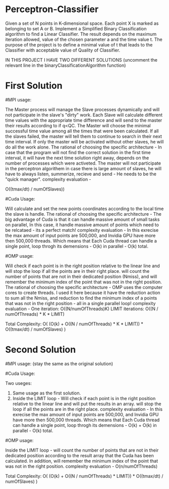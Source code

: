 # Perceptron-Classifier
Given a set of N points in K-dimensional space.
Each point X is marked as belonging to set A or B.
Implement a Simplified Binary Classification algorithm to find a Linear Classifier.
The result depends on the maximum iteration allowed, value of the chosen parameter a and the time value t.
The purpose of the project is to define a minimal value of t that leads to the Classifier with acceptable value of Quality of Classifier.

IN THIS PROJECT I HAVE TWO DIFFERENT SOLUTIONS (uncomment the relevant line in the binaryClassificationAlgorithm function)

# First Solution


#MPI usage:

The Master process will manage the Slave processes dynamically and will not participate in the slave's "dirty" work.
Each Slave will calculate different time values with the appropriate time difference and will send to the master their results according to if q<QC.
The Master will choose the minimal successful time value among all the times that were been calculated.
If all the slaves failed, the master will tell them to continue to search in their next time interval.
If only the master will be activated without other slaves, he will do all the work alone.
The rational of choosing the specific architecture - 
In case that the program will not find the correct solution in the first time interval, it will have the next time solution right away,
depends on the number of processes which were activeted.
The master will not participate in the perceptron algorithem in case there is large amount of slaves, he will have to always listen, 
summerize, recieve and send - He needs to be the "quick manager".
complexity evaluation - 

O((tmax/dt) / numOfSlaves))


#Cuda Usage:

Will calculate and set the new points coordinates according to the local time the slave is handle.
The rational of choosing the specific architecture - 
The big advantage of Cuda is that it can handle massive amount of small tasks on parallel, 
In this case, it handle massive amount of points which need to be relcataed - its a perfect match!
complexity evaluation - 
In this exrecise the max amount of input points are 500,000, and Invidia GPU have more then 500,000 threads. 
Which means that Each Cuda thread can handle a single point, loop throgh its demensions - O(k) in parallel - O(k) total.


#OMP usage:

Will check if each point is in the right position relative to the linear line and will stop the loop if all the points are in their right place.
will count the number of points that are not in their dedicated position (Nmiss), and will remember the minimum index of the point that was not in the right position. 
The rational of choosing the specific architecture - 
OMP uses the computer cores to create threads. I used it here because it have the reduction action to sum all the Nmiss,
and reduction to find the minimum index of a points that was not in the right position - all in a single parallel loop!
complexity evaluation - 
One iteration: O((N/numOfThreads)K)
LIMIT iterations: O((N / numOfThreads) * K * LIMIT)


Total Complexity: O( (O(k) + O((N / numOfThreads) * K * LIMIT)) * O((tmax/dt) / numOfSlaves) )


# Second Solution


#MPI usage:
(stay the same as the original solution)


#Cuda Usage:

Two useges:

1. Same usage as the first solution.
2. Inside the LIMIT loop - 
Will check if each point is in the right position relative to the linear line and will put the results in an array. 
will stop the loop if all the points are in the right place.
complexity evaluation - 
In this exrecise the max amount of input points are 500,000, and Invidia GPU have more then 500,000 threads. 
Which means that Each Cuda thread can handle a single point, loop throgh its demensions - O(k) + O(k) in parallel - O(k) total.

#OMP usage:

Inside the LIMIT loop - 
will count the number of points that are not in their dedicated position according to the result array that the Cuda has been calculated.
In addition, will remember the minimum index of the point that was not in the right position. 
complexity evaluation - 
O(n/numOfThreads)


Total Complexity: O( (O(k) + O((N / numOfThreads) * LIMIT)) * O((tmax/dt) / numOfSlaves) )
